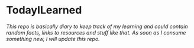# TodayILearned

*This repo is basically diary to keep track of my learning and could contain random facts, links to resources and stuff like that. As soon as I consume something new, I will update this repo.*
